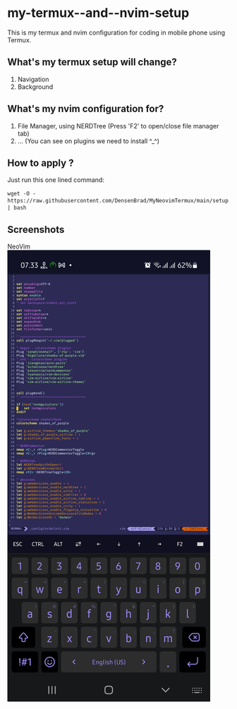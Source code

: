 # my-termux--and--nvim-setup

This is my termux and nvim configuration for coding in mobile phone using Termux.

## What's my termux setup will change?
1. Navigation
2. Background

## What's my nvim configuration for?
1. File Manager, using NERDTree (Press 'F2' to open/close file manager tab)
2. ...
(You can see on plugins we need to install ^_^)

## How to apply ?
Just run this one lined command:
```
wget -O - https://raw.githubusercontent.com/DensenBrad/MyNeovimTermux/main/setup.sh | bash
```

## Screenshots
NeoVim
![nvim](https://raw.githubusercontent.com/DensenBrad/MyNeovimTermux/main/Screenshot_20211002-073333_Termux.jpg)
